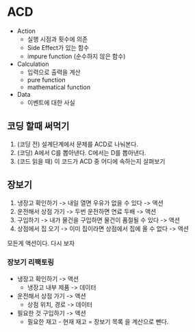 # ACD
* Action
  * 실행 시점과 횟수에 의존
  * Side Effect가 있는 함수
  * impure function (순수하지 않은 함수)
* Calculation
  * 입력으로 출력을 계산
  * pure function
  * mathematical function
* Data
  * 이벤트에 대한 사실

## 코딩 할때 써먹기
1. (코딩 전) 설계단계에서 문제를 ACD로 나눠본다.
2. (코딩) A에서 C를 뽑아낸다. C에서는 D를 뽑아낸다.
3. (코드 읽을 때) 이 코드가 ACD 중 어디에 속하는지 살펴보기

## 장보기
1. 냉장고 확인하기 -> 내일 열면 우유가 없을 수 있다 -> 액션
2. 운전해서 상점 가기 -> 두번 운전하면 연료 두배 -> 액션
3. 구입하기 -> 내가 물건을 구입하면 물건이 품절될 수 있다 -> 액션
4. 상점에서 집 오기 -> 이미 집이라면 상점에서 집에 올 수 없다 -> 액션

모든게 액션이다. 다시 보자

### 장보기 리팩토링
* 냉장고 확인하기 -> 액션 
  * 냉장고 내부 제품 -> 데이터
* 운전해서 상점 가기 -> 액션 
  * 상점 위치, 경로 -> 데이터
* 필요한 것 구입하기 -> 액션
  * 필요한 재고 - 현재 재고 = 장보기 목록 을 계산으로 뺀다.

